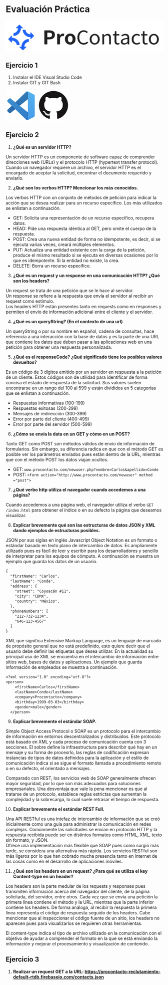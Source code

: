 # Evaluación Práctica 

![Logo Procontacto](/img/logo.png)

## Ejercicio 1

1. Instalar el IDE Visual Studio Code
2. Instalar GIT y GIT Bash


![Logo Visual Studio](/img/vs.png)
![Logo Git](/img/git.png)


## Ejercicio 2

1. **¿Qué es un servidor HTTP?** 

Un servidor HTTP es un componente de software capaz de comprender direcciones web (URLs) y el protocolo HTTP (hypertext transfer protocol). Cuando un navegador requiere un archivo, el servidor HTTP es el encargado de aceptar la solicitud, encontrar el documento requerido y enviarlo.

2. **¿Qué son los verbos HTTP? Mencionar los más conocidos.**  

Los verbos HTTP con un conjunto de métodos de petición para indicar la acción que se desea realizar para un recurso específico. Los más utilizados se enlistan a continuación.

- GET: Solicita una representación de un recurso específico, recupera datos.
- HEAD: Pide una respuesta idéntica al GET, pero omite el cuerpo de la respuesta.
- POST: Crea una nueva entidad de forma no idempotente, es decir, si se ejecuta varias veces, creará múltiples elementos. 
- PUT: Actualiza una entidad existente con la carga de la petición, produce el mismo resultado si se ejecuta en diversas ocasiones por lo que es idempotente. Si la entidad no existe, la crea.
- DELETE: Borra un recurso específico.


3. **¿Qué es un request y un response en una comunicación HTTP? ¿Qué son los headers?**

Un request se trata de una petición que se le hace al servidor.  
Un response se refiere a la respuesta que envía el servidor al recibir un request como estímulo.  
Los headers HTTP están presentes tanto en requests como en responses y permiten el envío de información adicional entre el cliente y el servidor.

4. **¿Qué es un queryString? (En el contexto de una url)**  

Un queryString o por su nombre en español, cadena de consultas, hace referencia a una interacción con la base de datos y es la parte de una URL que contiene los datos que deben pasar a las aplicaciones web en una petición para obtener una respuesta personalizada. 

5. **¿Qué es el responseCode? ¿Qué significado tiene los posibles valores devueltos?** 

Es un código de 3 dígitos emitido por un servidor en respuesta a la petición de un cliente. Estos códigos son de utilidad para identificar de forma concisa el estado de respuesta de la solicitud. Sus valores suelen encontrarse en un rango del 100 al 599 y están divididos en 5 categorías que se enlistan a continuación.

- Respuestas informativas (100-199)
- Respuestas exitosas (200-299)
- Mensajes de redirección (300-399)
- Error por parte del cliente (400-499)
- Error por parte del servidor (500-599)

6. **¿Cómo se envía la data en un GET y cómo en un POST?**   

Tanto GET como POST son métodos válidos de envío de información de formularios. Sin embargo, su diferencia radica en que con el método GET es posible ver los parámetros enviados pues están dentro de la URL, mientras que con el método POST los datos viajan ocultos. 

- GET: `www.procontacto.com/newuser.php?nombre=Carlos&apellido=Conde`
- POST: `<form action="http://www.procontacto.com/newuser" method ="post">`

7. **¿Qué verbo http utiliza el navegador cuando accedemos a una página?**  

Cuando accedemos a una página web, el navegador utiliza el verbo `GET /index.html` para obtener el índice o en su defecto la página que deseamos visualizar.

8. **Explicar brevemente qué son las estructuras de datos JSON y XML dando ejemplos de estructuras posibles.** 
  
JSON por sus siglas en inglés Javascript Object Notation es un formato o estándar basado en texto plano de intercambio de datos. Es ampliamente utilizado pues es fácil de leer y escribir para los desarrolladores y sencillo de interpretar para los equipos de cómputo. A continuación se muestra un ejemplo que guarda los datos de un usuario.

```
{
  "firstName": "Carlos",
  "lastName": "Conde",
  "address": {
    "street": "Coyoacán #11",
    "city": "CDMX",
    "country": "México",
  },
  "phoneNumbers": [
    "212-732-1234",
    "646-123-4567"
  ]
}
```

XML que significa Extensive Markup Language, es un lenguaje de marcado de propósito general que no está predefinido, esto quiere decir que el usuario debe definir las etiquetas que desea utilizar. En la actualidad su principal uso de XML se encuentra en el intercambio de información entre sitios web, bases de datos y aplicaciones. Un ejemplo que guarda información de empleados se muestra a continuación.

```
<?xml version="1.0" encoding="utf-8"?>
<person>
    <firstName>Carlos</firstName>
    <lastName>Conde</lastName>
    <company>Procontacto</company>
    <birthday>1999-03-03</birthday>
    <gender>male</gender>
  </person>
```

9. **Explicar brevemente el estándar SOAP.** 

Simple Object Access Protocol o SOAP es un protocolo para el intercambio de información en entornos descentralizados y distribuidos. Este protocolo está basado en XML y cada proceso de comunicación cuenta con 3 secciones. El sobre define la infraestructura para describir qué hay en un mensaje y su forma de procesrlo, las reglas de codificación expresan instancias de tipos de datos definidos para la aplicación y el estilo de comunicación indica si se sigue el formato llamada a procedimiento remoto o en su defecto, el orientado a mensajes.  

Comparado con REST, los servicios web de SOAP generalmente ofrecen mayor seguridad, por lo que son más adecuados para soluciones empresariales. Una desventaja que vale la pena mencionar es que al tratarse de un protocolo, establece reglas estrictas que aumentan la complejidad y la sobrecarga, lo cual suele retrasar el tiempo de respuesta. 

10. **Explicar brevemente el estándar REST Full.**

Una API RESTful es una intefaz de intercambio de información que se creó inicialmente como una guía para administrar la comunicación en redes complejas. Comúnmente las solicitudes se envían en protocolo HTTP y la respuesta recibida puede ser en distintos formatos como HTML, XML, texto sin formato, y JSON.   
Ofrece una implementación más flexible que SOAP pues como surgió más tarde, se considera una alternativa más rápida. Los servicios RESTful son más ligeros por lo que han cobrado mucha presencia tanto en internet de las cosas como en el desarrollo de aplicaciones móviles.



11. **¿Qué son los headers en un request? ¿Para qué se utiliza el key Content-type en un header?**  

Los headers son la parte medular de los requests y responses pues transmiten información acerca del navegador del cliente, de la página solicitada, del servidor, entre otros. Cada vez que se envía una petición la primera línea contiene el método y la URL, mientras que la parte inferior contiene los headers. De forma análoga, al recibir la respuesta la primera línea representa el código de respuesta seguido de los headers. Cabe mencionar que al inspeccionar el código fuente de un sitio, los headers no aparecen pues para visualizarlos se requieren otras herramientas.

El content-type indica el tipo de archivo utilizado en la comunicación con el objetivo de ayudar a comprender el formato en la que se está enviando la información y mejorar el procesamiento y visualización de contenido. 


## Ejercicio 3

1. **Realizar un request GET a la URL: https://procontacto-reclutamiento-default-rtdb.firebaseio.com/contacts.json**


